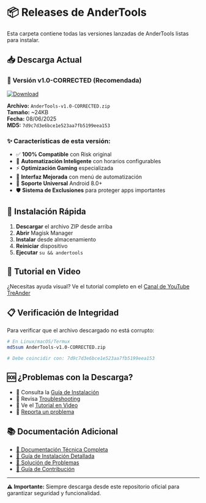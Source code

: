 # 📦 Releases de AnderTools

Esta carpeta contiene todas las versiones lanzadas de AnderTools listas para instalar.

## 📥 Descarga Actual

### 🚀 **Versión v1.0-CORRECTED** (Recomendada)

[![Download](https://img.shields.io/badge/🔽_DESCARGAR-v1.0--CORRECTED-success?style=for-the-badge)](https://github.com/Kuaiswap/AnderTools/raw/main/releases/AnderTools-v1.0-CORRECTED.zip)

**Archivo:** `AnderTools-v1.0-CORRECTED.zip`  
**Tamaño:** ~24KB  
**Fecha:** 08/06/2025  
**MD5:** `7d9c7d3e6bce1e523aa7fb5199eea153`

### ✨ Características de esta versión:
- ✅ **100% Compatible** con Risk original
- 🤖 **Automatización Inteligente** con horarios configurables
- ⚡ **Optimización Gaming** especializada
- 🔧 **Interfaz Mejorada** con menú de automatización
- 📱 **Soporte Universal** Android 8.0+
- 🛡️ **Sistema de Exclusiones** para proteger apps importantes

## 🔧 Instalación Rápida

1. **Descargar** el archivo ZIP desde arriba
2. **Abrir** Magisk Manager
3. **Instalar** desde almacenamiento
4. **Reiniciar** dispositivo
5. **Ejecutar** `su && andertools`

## 🎥 Tutorial en Video

¿Necesitas ayuda visual? Ve el tutorial completo en el [Canal de YouTube TreAnder](https://www.youtube.com/@TreAnder)

## 📋 Verificación de Integridad

Para verificar que el archivo descargado no está corrupto:

```bash
# En Linux/macOS/Termux
md5sum AnderTools-v1.0-CORRECTED.zip

# Debe coincidir con: 7d9c7d3e6bce1e523aa7fb5199eea153
```

## 🆘 ¿Problemas con la Descarga?

- 📖 Consulta la [Guía de Instalación](../docs/INSTALLATION_GUIDE.md)
- 🔧 Revisa [Troubleshooting](../docs/TROUBLESHOOTING.md)
- 🎥 Ve el [Tutorial en Video](https://www.youtube.com/@TreAnder)
- 🐛 [Reporta un problema](https://github.com/Kuaiswap/AnderTools/issues)

## 📚 Documentación Adicional

- [📖 Documentación Técnica Completa](../docs/TECHNICAL_DOCUMENTATION.md)
- [🚀 Guía de Instalación Detallada](../docs/INSTALLATION_GUIDE.md)
- [🔧 Solución de Problemas](../docs/TROUBLESHOOTING.md)
- [🤝 Guía de Contribución](../CONTRIBUTING.md)

---

**⚠️ Importante:** Siempre descarga desde este repositorio oficial para garantizar seguridad y funcionalidad.
